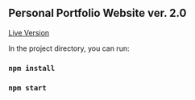 ## Personal Portfolio Website ver. 2.0

[Live Version](https://www.ajfm88.com)

In the project directory, you can run:

### `npm install`

### `npm start`
